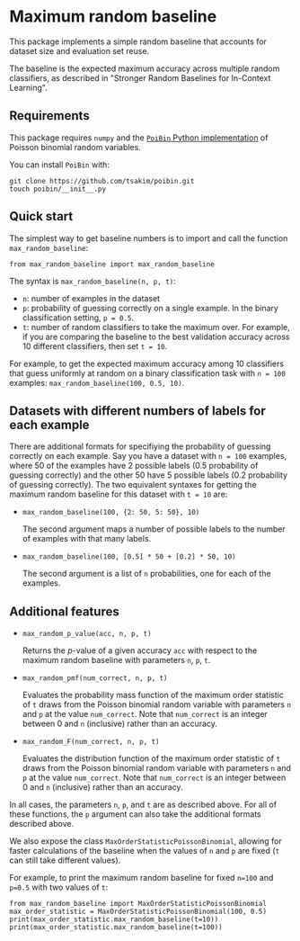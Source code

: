 # Maximum random baseline

This package implements a simple random baseline that accounts for dataset size
and evaluation set reuse.

The baseline is the expected maximum accuracy across multiple random classifiers,
as described in "Stronger Random Baselines for In-Context Learning".

## Requirements

This package requires `numpy` and the
[`PoiBin` Python implementation](https://github.com/tsakim/poibin) of Poisson
binomial random variables. 

You can install `PoiBin` with:

```
git clone https://github.com/tsakim/poibin.git
touch poibin/__init__.py
```

## Quick start

The simplest way to get baseline numbers is to import and call the function
`max_random_baseline`:

```
from max_random_baseline import max_random_baseline
```

The syntax is ```max_random_baseline(n, p, t)```:

- `n`: number of examples in the dataset
- `p`: probability of guessing correctly on a single example.
  In the binary classification setting, `p = 0.5`.
- `t`: number of random classifiers to take the maximum over.
  For example, if you are comparing the baseline to the best validation accuracy
  across 10 different classifiers, then set `t = 10`.

For example, to get the expected maximum accuracy among 10 classifiers that
guess uniformly at random on a binary classification task with `n = 100`
examples: `max_random_baseline(100, 0.5, 10)`.


## Datasets with different numbers of labels for each example

There are additional formats for specifiying the probability of guessing correctly on each example.
Say you have a dataset with `n = 100` examples, where 50 of the examples have 2
possible labels (0.5 probability of guessing correctly) and the other 50 have 5
possible labels (0.2 probability of guessing correctly). The two equivalent syntaxes
for getting the maximum random baseline for this dataset with `t = 10` are:


- `max_random_baseline(100, {2: 50, 5: 50}, 10)`
    
   The second argument maps a number of possible labels to the number of
   examples with that many labels.

- `max_random_baseline(100, [0.5] * 50 + [0.2] * 50, 10)`
    
    The second argument is a list of `n` probabilities, one for each of the examples.

## Additional features

- `max_random_p_value(acc, n, p, t)`

    Returns the $p$-value of a given accuracy `acc` with respect to the maximum
    random baseline with parameters `n`, `p`, `t`.

- `max_random_pmf(num_correct, n, p, t)`

    Evaluates the probability mass function of the maximum order statistic of
    `t` draws from the Poisson binomial random variable with parameters `n` and `p`
    at the value `num_correct`. Note that `num_correct` is an integer between 0
    and `n` (inclusive) rather than an accuracy.

- `max_random_F(num_correct, n, p, t)`

    Evaluates the distribution function of the maximum order statistic of
    `t` draws from the Poisson binomial random variable with parameters `n` and `p`
    at the value `num_correct`. Note that `num_correct` is an integer between 0
    and `n` (inclusive) rather than an accuracy.

In all cases, the parameters `n`, `p`, and `t` are as described above.
For all of these functions, the `p` argument can also take the additional formats
described above.

We also expose the class `MaxOrderStatisticPoissonBinomial`, allowing for faster
calculations of the baseline when the values of `n` and `p` are fixed (`t` can
still take different values).

For example, to print the maximum random baseline for fixed `n=100` and `p=0.5`
with two values of `t`:

```
from max_random_baseline import MaxOrderStatisticPoissonBinomial
max_order_statistic = MaxOrderStatisticPoissonBinomial(100, 0.5)
print(max_order_statistic.max_random_baseline(t=10))
print(max_order_statistic.max_random_baseline(t=100))
```
